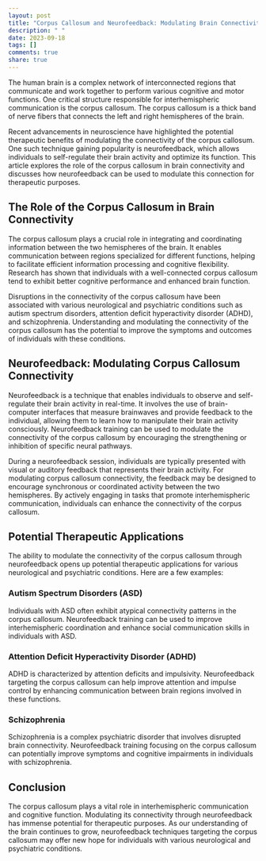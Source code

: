 ```yaml
---
layout: post
title: "Corpus Callosum and Neurofeedback: Modulating Brain Connectivity for Therapeutic Purposes"
description: " "
date: 2023-09-18
tags: []
comments: true
share: true
---
```


The human brain is a complex network of interconnected regions that communicate and work together to perform various cognitive and motor functions. One critical structure responsible for interhemispheric communication is the corpus callosum. The corpus callosum is a thick band of nerve fibers that connects the left and right hemispheres of the brain.

Recent advancements in neuroscience have highlighted the potential therapeutic benefits of modulating the connectivity of the corpus callosum. One such technique gaining popularity is neurofeedback, which allows individuals to self-regulate their brain activity and optimize its function. This article explores the role of the corpus callosum in brain connectivity and discusses how neurofeedback can be used to modulate this connection for therapeutic purposes.

## The Role of the Corpus Callosum in Brain Connectivity

The corpus callosum plays a crucial role in integrating and coordinating information between the two hemispheres of the brain. It enables communication between regions specialized for different functions, helping to facilitate efficient information processing and cognitive flexibility. Research has shown that individuals with a well-connected corpus callosum tend to exhibit better cognitive performance and enhanced brain function.

Disruptions in the connectivity of the corpus callosum have been associated with various neurological and psychiatric conditions such as autism spectrum disorders, attention deficit hyperactivity disorder (ADHD), and schizophrenia. Understanding and modulating the connectivity of the corpus callosum has the potential to improve the symptoms and outcomes of individuals with these conditions.

## Neurofeedback: Modulating Corpus Callosum Connectivity

Neurofeedback is a technique that enables individuals to observe and self-regulate their brain activity in real-time. It involves the use of brain-computer interfaces that measure brainwaves and provide feedback to the individual, allowing them to learn how to manipulate their brain activity consciously. Neurofeedback training can be used to modulate the connectivity of the corpus callosum by encouraging the strengthening or inhibition of specific neural pathways.

During a neurofeedback session, individuals are typically presented with visual or auditory feedback that represents their brain activity. For modulating corpus callosum connectivity, the feedback may be designed to encourage synchronous or coordinated activity between the two hemispheres. By actively engaging in tasks that promote interhemispheric communication, individuals can enhance the connectivity of the corpus callosum.

## Potential Therapeutic Applications

The ability to modulate the connectivity of the corpus callosum through neurofeedback opens up potential therapeutic applications for various neurological and psychiatric conditions. Here are a few examples:

### Autism Spectrum Disorders (ASD)

Individuals with ASD often exhibit atypical connectivity patterns in the corpus callosum. Neurofeedback training can be used to improve interhemispheric coordination and enhance social communication skills in individuals with ASD.

### Attention Deficit Hyperactivity Disorder (ADHD)

ADHD is characterized by attention deficits and impulsivity. Neurofeedback targeting the corpus callosum can help improve attention and impulse control by enhancing communication between brain regions involved in these functions.

### Schizophrenia

Schizophrenia is a complex psychiatric disorder that involves disrupted brain connectivity. Neurofeedback training focusing on the corpus callosum can potentially improve symptoms and cognitive impairments in individuals with schizophrenia.

## Conclusion

The corpus callosum plays a vital role in interhemispheric communication and cognitive function. Modulating its connectivity through neurofeedback has immense potential for therapeutic purposes. As our understanding of the brain continues to grow, neurofeedback techniques targeting the corpus callosum may offer new hope for individuals with various neurological and psychiatric conditions.